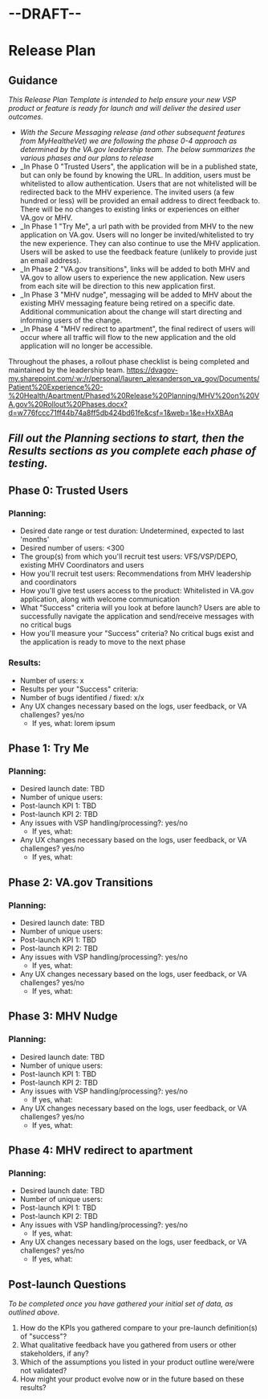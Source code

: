 # --DRAFT--

# Release Plan
## Guidance

_This Release Plan Template is intended to help ensure your new VSP product or feature is ready for launch and will deliver the desired user outcomes._
* _With the Secure Messaging release (and other subsequent features from MyHealtheVet) we are following the phase 0-4 approach as determined by the VA.gov leadership team.  The below summarizes the various phases and our plans to release_
* _In Phase 0 "Trusted Users", the application will be in a published state, but can only be found by knowing the URL.  In addition, users must be whitelisted to allow authentication.  Users that are not whitelisted will be redirected back to the MHV experience.  The invited users (a few hundred or less) will be provided an email address to direct feedback to.  There will be no changes to existing links or experiences on either VA.gov or MHV.
* _In Phase 1 "Try Me", a url path with be provided from MHV to the new application on VA.gov.  Users will no longer be invited/whitelisted to try the new experience.  They can also continue to use the MHV application.  Users will be asked to use the feedback feature (unlikely to provide just an email address).
* _In Phase 2 "VA.gov transitions", links will be added to both MHV and VA.gov to allow users to experience the new application.  New users from each site will be direction to this new application first.
* _In Phase 3 "MHV nudge", messaging will be added to MHV about the existing MHV messaging feature being retired on a specific date.  Additional communication about the change will start directing and informing users of the change.
* _In Phase 4 "MHV redirect to apartment", the final redirect of users will occur where all traffic will flow to the new application and the old application will no longer be accessible.

Throughout the phases, a rollout phase checklist is being completed and maintained by the leadership team.
https://dvagov-my.sharepoint.com/:w:/r/personal/lauren_alexanderson_va_gov/Documents/Patient%20Experience%20-%20Health/Apartment/Phased%20Release%20Planning/MHV%20on%20VA.gov%20Rollout%20Phases.docx?d=w776fccc71ff44b74a8ff5db424bd61fe&csf=1&web=1&e=HxXBAq

_Fill out the **Planning** sections to start, then the **Results** sections as you complete each phase of testing._
---

## Phase 0: Trusted Users

### Planning:
- Desired date range or test duration: Undetermined, expected to last 'months'
- Desired number of users: <300
- The group(s) from which you'll recruit test users: VFS/VSP/DEPO, existing MHV Coordinators and users
- How you'll recruit test users: Recommendations from MHV leadership and coordinators
- How you'll give test users access to the product: Whitelisted in VA.gov application, along with welcome communication
- What "Success" criteria will you look at before launch? Users are able to successfully navigate the application and send/receive messages with no critical bugs
- How you'll measure your "Success" criteria? No critical bugs exist and the application is ready to move to the next phase

### Results:
- Number of users: x 	
- Results per your "Success" criteria:
- Number of bugs identified / fixed: x/x
- Any UX changes necessary based on the logs, user feedback, or VA challenges? yes/no
  - If yes, what: lorem ipsum  

## Phase 1: Try Me
### Planning:
- Desired launch date: TBD
- Number of unique users:
- Post-launch KPI 1: TBD
- Post-launch KPI 2: TBD
- Any issues with VSP handling/processing?: yes/no
  - If yes, what:
- Any UX changes necessary based on the logs, user feedback, or VA challenges? yes/no
  - If yes, what: 

## Phase 2: VA.gov Transitions
### Planning:
- Desired launch date: TBD
- Number of unique users:
- Post-launch KPI 1: TBD
- Post-launch KPI 2: TBD
- Any issues with VSP handling/processing?: yes/no
  - If yes, what:
- Any UX changes necessary based on the logs, user feedback, or VA challenges? yes/no
  - If yes, what: 

## Phase 3: MHV Nudge
### Planning:
- Desired launch date: TBD
- Number of unique users:
- Post-launch KPI 1: TBD
- Post-launch KPI 2: TBD
- Any issues with VSP handling/processing?: yes/no
  - If yes, what:
- Any UX changes necessary based on the logs, user feedback, or VA challenges? yes/no
  - If yes, what: 

## Phase 4: MHV redirect to apartment
### Planning:
- Desired launch date: TBD
- Number of unique users:
- Post-launch KPI 1: TBD
- Post-launch KPI 2: TBD
- Any issues with VSP handling/processing?: yes/no
  - If yes, what:
- Any UX changes necessary based on the logs, user feedback, or VA challenges? yes/no
  - If yes, what: 



## Post-launch Questions

*To be completed once you have gathered your initial set of data, as outlined above.*

1. How do the KPIs you gathered compare to your pre-launch definition(s) of "success"?
2. What qualitative feedback have you gathered from users or other stakeholders, if any?
3. Which of the assumptions you listed in your product outline were/were not validated?
4. How might your product evolve now or in the future based on these results?

